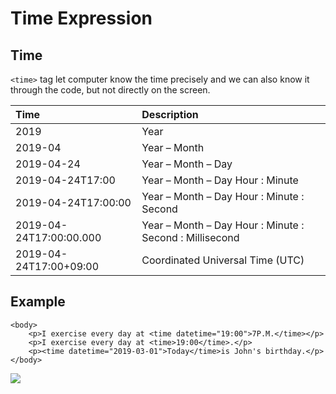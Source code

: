# Time Expression

## Time

`<time>` tag let computer know the time precisely and we can also know it through the code, but not directly on the screen.

| Time | Description |
| :--- | :--- |
| 2019 | Year |
| 2019-04 | Year – Month |
| 2019-04-24 | Year – Month – Day |
| 2019-04-24T17:00 | Year – Month – Day Hour : Minute |
| 2019-04-24T17:00:00 | Year – Month – Day Hour : Minute : Second |
| 2019-04-24T17:00:00.000 | Year – Month – Day Hour : Minute : Second : Millisecond |
| 2019-04-24T17:00+09:00 | Coordinated Universal Time \(UTC\) |



## Example

```markup
<body>
    <p>I exercise every day at <time datetime="19:00">7P.M.</time></p>
    <p>I exercise every day at <time>19:00</time>.</p>
    <p><time datetime="2019-03-01">Today</time>is John's birthday.</p>
</body>
```

![](https://i.postimg.cc/rmNqgwYk/time.png)

